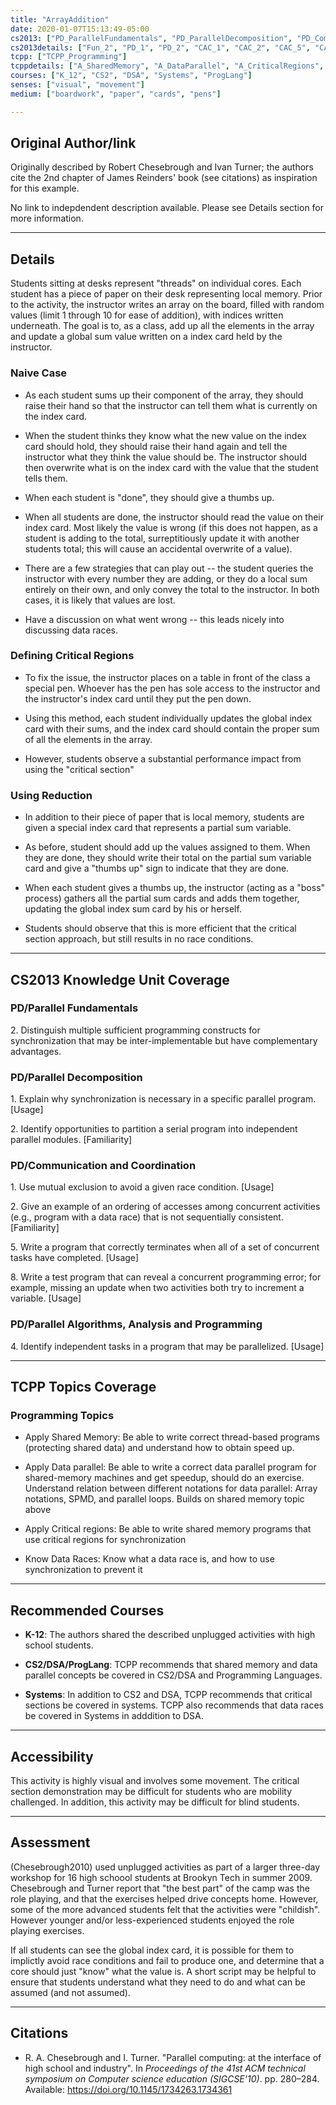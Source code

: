 ```yaml
---
title: "ArrayAddition"
date: 2020-01-07T15:13:49-05:00
cs2013: ["PD_ParallelFundamentals", "PD_ParallelDecomposition", "PD_CommunicationAndCoordination", "PD_ParallelAlgorithms"]
cs2013details: ["Fun_2", "PD_1", "PD_2", "CAC_1", "CAC_2", "CAC_5", "CAC_8", "Algo_4"]
tcpp: ["TCPP_Programming"]
tcppdetails: ["A_SharedMemory", "A_DataParallel", "A_CriticalRegions", "K_DataRaces"]
courses: ["K_12", "CS2", "DSA", "Systems", "ProgLang"]
senses: ["visual", "movement"]
medium: ["boardwork", "paper", "cards", "pens"]

---
```


## Original Author/link

Originally described by Robert Chesebrough and Ivan Turner; the authors cite the 2nd chapter of James Reinders' book (see citations) as inspiration for this example.

No link to indepdendent description available. Please see Details section for more information.

---

## Details

Students sitting at desks represent "threads" on individual cores. Each student has a piece of paper on their desk representing local memory. Prior to the activity, the instructor writes an array on the board, filled with random values (limit 1 through 10 for ease of addition), with indices written underneath. The goal is to, as a class, add up all the elements in the array and update a global sum value written on a index card held by the instructor.

### Naive Case

* As each student sums up their component of the array, they should raise their hand so that the instructor can tell them what is currently on the index card. 

* When the student thinks they know what the new value on the index card should hold, they should raise their hand again and tell the instructor what they think the value should be. The instructor should then overwrite what is on the index card with the value that the student tells them. 

* When each student is "done", they should give a thumbs up.

* When all students are done, the instructor should read the value on their index card. Most likely the value is wrong (if this does not happen, as a student is adding to the total, surreptitiously update it with another students total; this will cause an accidental overwrite of a value). 

* There are a few strategies that can play out -- the student queries the instructor with every number they are adding, or they do a local sum entirely on their own, and only convey the total to the instructor. In both cases, it is likely that values are lost.

* Have a discussion on what went wrong -- this leads nicely into discussing data races. 


### Defining Critical Regions

* To fix the issue, the instructor places on a table in front of the class a special pen. Whoever has the pen has sole access to the instructor and the instructor's index card until they put the pen down. 

* Using this method, each student individually updates the global index card with their sums, and the index card should contain the proper sum of all the elements in the array.

* However, students observe a substantial performance impact from using the "critical section"


### Using Reduction

* In addition to their piece of paper that is local memory, students are given a special index card that represents a partial sum variable. 

* As before, student should add up the values assigned to them. When they are done, they should write their total on the partial sum variable card and give a "thumbs up" sign to indicate that they are done.

* When each student gives a thumbs up, the instructor (acting as a "boss" process) gathers all the partial sum cards and adds them together, updating the global index sum card by his or herself. 

* Students should observe that this is more efficient that the critical section approach, but still results in no race conditions.  



---

## CS2013 Knowledge Unit Coverage

### PD/Parallel Fundamentals

2\. Distinguish multiple sufficient programming constructs for synchronization that may be inter-implementable but have complementary advantages. 


### PD/Parallel Decomposition

1\. Explain why synchronization is necessary in a specific parallel program. [Usage]

2\. Identify opportunities to partition a serial program into independent parallel modules. [Familiarity]

### PD/Communication and Coordination

1\. Use mutual exclusion to avoid a given race condition. [Usage]

2\. Give an example of an ordering of accesses among concurrent activities (e.g., program with a data race) that is not sequentially consistent. [Familiarity]

5\. Write a program that correctly terminates when all of a set of concurrent tasks have completed. [Usage]

8\. Write a test program that can reveal a concurrent programming error; for example, missing an update when two activities both try to increment a variable. [Usage]

### PD/Parallel Algorithms, Analysis and Programming

4\. Identify independent tasks in a program that may be parallelized. [Usage]


---

## TCPP Topics Coverage

### Programming Topics

* Apply Shared Memory: Be able to write correct thread-based programs (protecting shared data) and understand how to obtain speed up. 

* Apply Data parallel: Be able to write a correct data parallel program for shared-memory machines and get speedup, should do an exercise. Understand relation between different notations for data parallel: Array notations, SPMD, and parallel loops. Builds on shared memory topic above

* Apply Critical regions: Be able to write shared memory programs that use critical regions for synchronization

* Know Data Races: Know what a data race is, and how to use synchronization to prevent it

---

## Recommended Courses

* **K-12**: The authors shared the described unplugged activities with high school students. 

* **CS2/DSA/ProgLang**: TCPP recommends that shared memory and data parallel concepts be covered in CS2/DSA and Programming Languages.

* **Systems**: In addition to CS2 and DSA, TCPP recommends that critical sections be covered in systems. TCPP also recommends that data races be covered in Systems in adddition to DSA.

---

## Accessibility

This activity is highly visual and involves some movement. The critical section demonstration may be difficult for students who are mobility challenged. In addition, this activity may be difficult for blind students.


---


## Assessment 

(Chesebrough2010) used unplugged activities as part of a larger three-day workshop for 16 high schoool students at Brookyn Tech in summer 2009. Chesebrough and Turner report that "the best part" of the camp was the role playing, and that the exercises helped drive concepts home. However, some of the more advanced students felt that the activities were "childish". However younger and/or less-experienced students enjoyed the role playing exercises.

If all students can see the global index card, it is possible for them to implictly avoid race conditions and fail to produce one, and determine that a core should just "know" what the value is. A short script may be helpful to ensure that students understand what they need to do and what can be assumed (and not assumed).


---

## Citations

* R. A. Chesebrough and I. Turner. "Parallel computing: at the interface of high school and industry". In _Proceedings of the 41st ACM technical symposium on Computer science education (SIGCSE'10)_. pp. 280–284. Available: https://doi.org/10.1145/1734263.1734361
